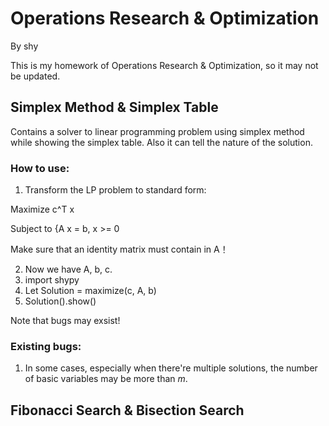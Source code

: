 # Operations Research & Optimization

By shy

This is my homework of Operations Research & Optimization, so it may not be updated.

## Simplex Method & Simplex Table
Contains a solver to linear programming problem using simplex method while showing the simplex table. Also it can tell the nature of the solution. 
### How to use:
1. Transform the LP problem to standard form:

  Maximize c^T x

  Subject to {A x = b, x >= 0

  Make sure that an identity matrix must contain in A！
  
2. Now we have A, b, c.
3. import shypy
4. Let Solution = maximize(c, A, b)
5. Solution().show()

Note that bugs may exsist! 
### Existing bugs: 
1. In some cases, especially when there're multiple solutions, the number of basic variables may be more than $m$.

## Fibonacci Search & Bisection Search
